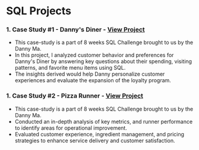 # SQL Projects

### 1. Case Study #1 - Danny's Diner - [View Project](https://github.com/Vaishali-Rishi/CS1_Danny_Diner/blob/main/README.md)
- This case-study is a part of 8 weeks SQL Challenge brought to us by the Danny Ma.
- In this project, I analyzed customer behavior and preferences for Danny's Diner by answering key questions about their spending, visiting patterns, and favorite menu items using SQL.
- The insights derived would help Danny personalize customer experiences and evaluate the expansion of the loyalty program.

### 1. Case Study #2 - Pizza Runner - [View Project](https://github.com/Vaishali-Rishi/CS2_Pizza_Runner)
- This case-study is a part of 8 weeks SQL Challenge brought to us by the Danny Ma.
- Conducted an in-depth analysis of key metrics, and runner performance to identify areas for operational improvement.
- Evaluated customer experience, ingredient management, and pricing strategies to enhance service delivery and customer satisfaction.
